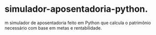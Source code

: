 # simulador-aposentadoria-python.
m simulador de aposentadoria feito em Python que calcula o patrimônio necessário com base em metas e rentabilidade.
